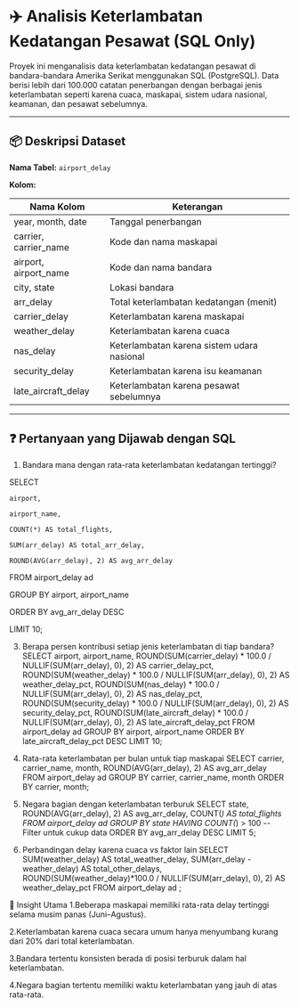 # ✈️ Analisis Keterlambatan Kedatangan Pesawat (SQL Only)

Proyek ini menganalisis data keterlambatan kedatangan pesawat di bandara-bandara Amerika Serikat menggunakan SQL (PostgreSQL). Data berisi lebih dari 100.000 catatan penerbangan dengan berbagai jenis keterlambatan seperti karena cuaca, maskapai, sistem udara nasional, keamanan, dan pesawat sebelumnya.

---

## 📦 Deskripsi Dataset

**Nama Tabel:** `airport_delay`

**Kolom:**

| Nama Kolom              | Keterangan                                 |
|-------------------------|---------------------------------------------|
| year, month, date       | Tanggal penerbangan                         |
| carrier, carrier_name   | Kode dan nama maskapai                      |
| airport, airport_name   | Kode dan nama bandara                       |
| city, state             | Lokasi bandara                              |
| arr_delay               | Total keterlambatan kedatangan (menit)      |
| carrier_delay           | Keterlambatan karena maskapai               |
| weather_delay           | Keterlambatan karena cuaca                  |
| nas_delay               | Keterlambatan karena sistem udara nasional  |
| security_delay          | Keterlambatan karena isu keamanan           |
| late_aircraft_delay     | Keterlambatan karena pesawat sebelumnya     |

---

## ❓ Pertanyaan yang Dijawab dengan SQL

1. Bandara mana dengan rata-rata keterlambatan kedatangan tertinggi?

SELECT 

    airport,
    
    airport_name,
    
    COUNT(*) AS total_flights,
    
    SUM(arr_delay) AS total_arr_delay,
    
    ROUND(AVG(arr_delay), 2) AS avg_arr_delay
    
FROM airport_delay ad 

GROUP BY airport, airport_name

ORDER BY avg_arr_delay DESC

LIMIT 10;

3. Berapa persen kontribusi setiap jenis keterlambatan di tiap bandara?
SELECT 
    airport,
    airport_name,
    ROUND(SUM(carrier_delay) * 100.0 / NULLIF(SUM(arr_delay), 0), 2) AS carrier_delay_pct,
    ROUND(SUM(weather_delay) * 100.0 / NULLIF(SUM(arr_delay), 0), 2) AS weather_delay_pct,
    ROUND(SUM(nas_delay) * 100.0 / NULLIF(SUM(arr_delay), 0), 2) AS nas_delay_pct,
    ROUND(SUM(security_delay) * 100.0 / NULLIF(SUM(arr_delay), 0), 2) AS security_delay_pct,
    ROUND(SUM(late_aircraft_delay) * 100.0 / NULLIF(SUM(arr_delay), 0), 2) AS late_aircraft_delay_pct
FROM airport_delay ad 
GROUP BY airport, airport_name
ORDER BY late_aircraft_delay_pct DESC
LIMIT 10;

4. Rata-rata keterlambatan per bulan untuk tiap maskapai
SELECT 
    carrier,
    carrier_name,
    month,
    ROUND(AVG(arr_delay), 2) AS avg_arr_delay
FROM airport_delay ad 
GROUP BY carrier, carrier_name, month
ORDER BY carrier, month;

5. Negara bagian dengan keterlambatan terburuk
SELECT 
    state,
    ROUND(AVG(arr_delay), 2) AS avg_arr_delay,
    COUNT(*) AS total_flights
FROM airport_delay ad 
GROUP BY state
HAVING COUNT(*) > 100 -- Filter untuk cukup data
ORDER BY avg_arr_delay DESC
LIMIT 5;

6. Perbandingan delay karena cuaca vs faktor lain
SELECT 
    SUM(weather_delay) AS total_weather_delay,
    SUM(arr_delay - weather_delay) AS total_other_delays,
    ROUND(SUM(weather_delay)*100.0 / NULLIF(SUM(arr_delay), 0), 2) AS weather_delay_pct
FROM airport_delay ad ;

📌 Insight Utama
1.Beberapa maskapai memiliki rata-rata delay tertinggi selama musim panas (Juni–Agustus).

2.Keterlambatan karena cuaca secara umum hanya menyumbang kurang dari 20% dari total keterlambatan.

3.Bandara tertentu konsisten berada di posisi terburuk dalam hal keterlambatan.

4.Negara bagian tertentu memiliki waktu keterlambatan yang jauh di atas rata-rata.
